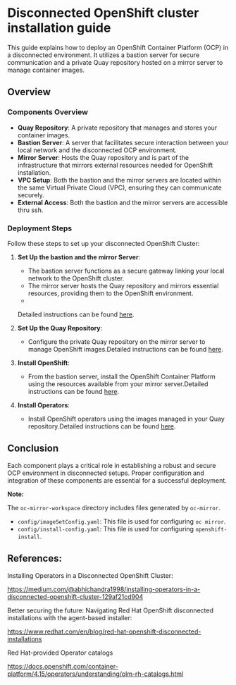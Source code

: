 # Disconnected OpenShift cluster installation guide

This guide explains how to deploy an OpenShift Container Platform (OCP) in a disconnected environment. It utilizes a bastion server for secure communication and a private Quay repository hosted on a mirror server to manage container images.

## Overview

### Components Overview

- **Quay Repository**: A private repository that manages and stores your container images.
- **Bastion Server**: A server that facilitates secure interaction between your local network and the disconnected OCP environment.
- **Mirror Server**: Hosts the Quay repository and is part of the infrastructure that mirrors external resources needed for OpenShift installation.
- **VPC Setup**: Both the bastion and the mirror servers are located within the same Virtual Private Cloud (VPC), ensuring they can communicate securely.
- **External Access**: Both the bastion and the mirror servers are accessible thru ssh.

### Deployment Steps

Follow these steps to set up your disconnected OpenShift Cluster:

1. **Set Up the bastion and the mirror Server**:
   - The bastion server functions as a secure gateway linking your local network to the OpenShift cluster. 
   - The mirror server hosts the Quay repository and mirrors essential resources, providing them to the OpenShift environment.
   - 
   Detailed instructions can be found [here](https://github.com/opdev/disconnectedOCPdemo/tree/main/bastion).


2. **Set Up the Quay Repository**:
   - Configure the private Quay repository on the mirror server to manage OpenShift images.Detailed instructions can be found [here](https://github.com/opdev/disconnectedOCPdemo/blob/main/doc/quay-registry-installation.md).

3. **Install OpenShift**:
   - From the bastion server, install the OpenShift Container Platform using the resources available from your mirror server.Detailed instructions can be found [here](https://github.com/opdev/disconnectedOCPdemo/blob/main/doc/disconnectedOCP-installation.md).

4. **Install Operators**:
   - Install OpenShift operators using the images managed in your Quay repository.Detailed instructions can be found [here](https://github.com/rocrisp/dell).

## Conclusion

Each component plays a critical role in establishing a robust and secure OCP environment in disconnected setups. Proper configuration and integration of these components are essential for a successful deployment.

**Note:** 

The `oc-mirror-workspace` directory includes files generated by `oc-mirror`.

- `config/imageSetConfig.yaml`: This file is used for configuring `oc mirror`.
- `config/install-config.yaml`: This file is used for configuring `openshift-install`.

## References:

Installing Operators in a Disconnected OpenShift Cluster:

https://medium.com/@abhichandra1998/installing-operators-in-a-disconnected-openshift-cluster-129af21cd904

Better securing the future: Navigating Red Hat OpenShift disconnected installations with the agent-based installer:

https://www.redhat.com/en/blog/red-hat-openshift-disconnected-installations

Red Hat-provided Operator catalogs

https://docs.openshift.com/container-platform/4.15/operators/understanding/olm-rh-catalogs.html



